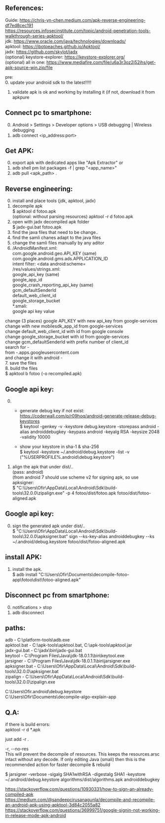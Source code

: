References:  
-----------  
Guide:		https://chris-yn-chen.medium.com/apk-reverse-engineering-df7ed8cec191  
		https://resources.infosecinstitute.com/topic/android-penetration-tools-walkthrough-series-apktool/  
jdk:		https://www.oracle.com/java/technologies/downloads/  
apktool:	https://ibotpeaches.github.io/Apktool/  
jadx:		https://github.com/skylot/jadx  
(optional) keystore-explorer:	https://keystore-explorer.org/  
(optional) all in one: https://www.mediafire.com/file/u6a3r3oz2j52ihs/get-apk-source-win.zip/file  
  
pre:  
0. update your android sdk to the latest!!!!!  
1. validate apk is ok and workimg by installing it (if not, download it from apkpure  

Connect pc to smartphone:  
-----  
0. Android > Settings > Developer options > USB debugging | Wireless debugging
1. adb connect <ip_address:port>

Get APK:  
-----  
0. export apk with dedicated apps like "Apk Extractor"
or  
0. adb shell pm list packages -f | grep "<app_name>"
1. adb pull <apk_path> .

Reverse engineering:  
-----  
0. install and place tools (jdk, apktool, jadx)  
1. decompile apk  
	$ apktool d fotoo.apk  
	(optional: without parsing resources) apktool -r d fotoo.apk  
2. open with jadx decompiled apk folder  
	$ jadx-gui.bat fotoo.apk  
3. find the java files that need to be change..  
4. find the samli chanes adapt to the java files  
5. change the samli files manually by any aditor  
6. /AndroidManifest.xml:  
	com.google.android.geo.API_KEY 				(same)  
	com.google.android.gms.ads.APPLICATION_ID  
	intent filter: <data android:scheme=  
/res/values/strings.xml:  
	google_api_key 								(same)  
	google_app_id  
	google_crash_reporting_api_key 				(same)  
	gcm_defaultSenderId  
	default_web_client_id  
	google_storage_bucket  
*.smali:  
	google api key value  
	
change (3 places) google API_KEY with new api_key from google-services  
change with new mobilesdk_app_id from google-services  
change default_web_client_id with id from google console  
change google_storage_bucket with id from google-services  
change gcm_defaultSenderId with prefix number of client_id  
search for <number>-<hash>  
	from <number>-<hash>.apps.googleusercontent.com  
	and change it with android <number>-<hash>  
7. save the files  
8. build the files  
	$ apktool b fotoo (-o recompiled.apk)  
  
 

Google api key:  
-----  
0. * generate debug key if not exist:  
	https://coderwall.com/p/r09hoq/android-generate-release-debug-keystores  
	$ keytool -genkey -v -keystore debug.keystore -storepass android -alias androiddebugkey -keypass android -keyalg RSA -keysize 2048 -validity 10000  

	* show your keystore in sha-1 & sha-256  
       $ keytool -keystore ~/.android/debug.keystore -list -v  
       ("%USERPROFILE%\.android\debug.keystore")  
	   
1. align the apk that under dist/..  
	(pass: android)  
	(from android 7 should use scheme v2 for signing apk, so use apksigner:  
	$ "C:\Users\Ofir\AppData\Local\Android\Sdk\build-tools\32.0.0\zipalign.exe" -p 4 fotoo/dist/fotoo.apk fotoo/dist/fotoo-aligned.apk  
	
Google api key: 
-----  
0. sign the generated apk under dist/..  
        $ "C:\Users\Ofir\AppData\Local\Android\Sdk\build-tools\32.0.0\apksigner.bat" sign --ks-key-alias androiddebugkey --ks ~/.android/debug.keystore fotoo/dist/fotoo-aligned.apk  
	
install APK:  
-----  
1. install the apk.  
        $ adb install "C:\Users\Ofir\Documents\decompile-fotoo-app\fotoo\dist\fotoo-aligned.apk"  
  
Disconnect pc from smartphone:  
-----  
0. notifications > stop
1. adb disconnect
  
paths:  
------  
adb 			- C:\platform-tools\adb.exe  
apktool.bat  		- C:\apk-tools\apktool.bat, C:\apk-tools\apktool.jar  
jadx-gui.bat 		- C:\jadx\bin\jadx-gui.bat  
keytool 		- C:\Program Files\Java\jdk-18.0.1.1\bin\keytool.exe  
jarsigner 		- C:\Program Files\Java\jdk-18.0.1.1\bin\jarsigner.exe  
apksigner.bat		- C:\Users\Ofir\AppData\Local\Android\Sdk\build-tools\32.0.0\apksigner.bat  
zipalign		- C:\Users\Ofir\AppData\Local\Android\Sdk\build-tools\32.0.0\zipalign.exe  

C:\Users\Ofir\.android\debug.keystore  
C:\Users\Ofir\Documents\decompile-algo-explain-app  
  
Q.A:  
------  
if there is build errors:  
apktool -r d *.apk  
  
just add -r .  
  
-r, --no-res  
This will prevent the decompile of resources. This keeps the resources.arsc intact without any decode. If only editing Java (smali) then this is the recommended action for faster decompile & rebuild  

$ jarsigner -verbose -sigalg SHA1withRSA -digestalg SHA1 -keystore ~/.android/debug.keystore algorithms/dist/algorithms.apk androiddebugkey  

https://stackoverflow.com/questions/10930331/how-to-sign-an-already-compiled-apk  
https://medium.com/@sandeepcirusanagunla/decompile-and-recompile-an-android-apk-using-apktool-3d84c2055a82  
https://stackoverflow.com/questions/36999751/google-signin-not-working-in-release-mode-apk-android  
